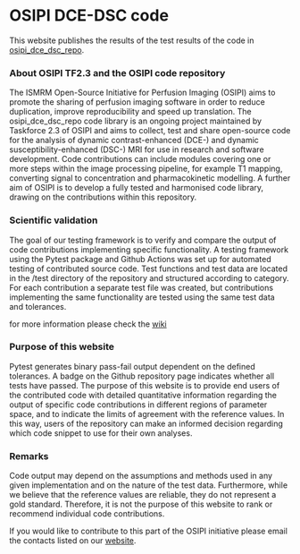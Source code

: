 OSIPI DCE-DSC code
====================

This website publishes the results of the test results of the code in [osipi_dce_dsc_repo](https://github.com/OSIPI/osipi_dce_dsc_repo).

### About OSIPI TF2.3 and the OSIPI code repository  

The ISMRM Open-Source Initiative for Perfusion Imaging (OSIPI) aims to promote the sharing of perfusion imaging software in order to reduce duplication, improve reproducibility and speed up translation. 
The osipi_dce_dsc_repo code library is an ongoing project maintained by Taskforce 2.3 of OSIPI and aims to collect, test and share open-source code for the analysis of dynamic contrast-enhanced (DCE-) and dynamic susceptibility-enhanced (DSC-) MRI for use in research and software development. 
Code contributions can include modules covering one or more steps within the image processing pipeline, for example T1 mapping, converting signal to concentration and pharmacokinetic modelling. 
A further aim of OSIPI is to develop a fully tested and harmonised code library, drawing on the contributions within this repository.


### Scientific validation
The goal of our testing framework is to verify and compare the output of 
code contributions implementing specific functionality. 
A testing framework using the Pytest package and Github Actions was set up for 
automated testing of contributed source code. 
Test functions and test data are located in the /test directory of the 
repository and structured according to category. 
For each contribution a separate test file was created, but contributions 
implementing the same functionality are tested using the same test data and 
tolerances.

for more information please check the [wiki](https://github.com/OSIPI/osipi_dce_dsc_repo/wiki/Viewing-the-test-results)

### Purpose of this website
Pytest generates binary pass-fail output dependent on the defined tolerances.
A badge on the Github repository page indicates whether all tests have passed.
The purpose of this website is to provide end users of the contributed 
code with detailed quantitative information regarding the output of specific 
code contributions in different regions of parameter space, and to indicate 
the limits of agreement with the reference values.
In this way, users of the repository can make an informed decision regarding 
which code snippet to use for their own analyses.

### Remarks
Code output may depend on the assumptions and methods used in any given 
implementation and on the nature of the test data. Furthermore, while we 
believe that the reference values are reliable, they do not represent a 
gold standard. Therefore, it is not the purpose of this website to rank or 
recommend individual code contributions.

If you would like to contribute to this part of the OSIPI initiative please email the contacts listed on our [website](https://www.osipi.org/task-force-2-3/).


